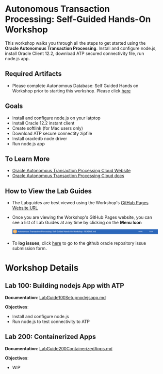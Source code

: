 # Autonomous Transaction Processing: Self-Guided Hands-On Workshop
This workshop walks you through all the steps to get started using the **Oracle Autonomous Transaction Processing**. Install and configure node.js, install Oracle Client 12.2, download ATP secured connectivity file, run node.js app. 

## Required Artifacts

- Please complete Autonomous Database: Self Guided Hands on Workshop prior to starting this workshop. Please click [here](https://cloudsolutionhubs.github.io/autonomous-database/workshops/?page=README.md)

## Goals

 - Install and configure node.js on your latptop
 - Install Oracle 12.2 instant client
 - Create softlink (for Mac users only)
 - Download ATP secure connectity zipfile
 - Install oracledb node driver
 - Run node.js app



## To Learn More
 - [Oracle Autonomous Transaction Processing Cloud Website](https://www.oracle.com/database/autonomous-transaction-processing.html)
 - [Oracle Autonomous Transaction Processing Cloud docs](https://docs.oracle.com/en/cloud/paas/atp-cloud/index.html)
 
      
## How to View the Lab Guides

- The Labguides are best viewed using the Workshop's [GitHub Pages Website URL](https://cloudsolutionhubs.github.io/autonomous-transaction-processing/workshops) 


- Once you are viewing the Workshop's GitHub Pages website, you can see a list of Lab Guides at any time by clicking on the **Menu Icon**

    ![](images/WorkshopMenu.png)  

- To **log issues**, click [here](https://github.com/oracle/learning-library/issues/new) to go to the github oracle repository issue submission form.



# Workshop Details


## Lab 100: Building nodejs App with ATP

**Documentation**: [LabGuide100Setupnodejsapp.md](LabGuide100Setupnodejsapp.md)

**Objectives**:

- Install and configure node.js 
- Run node.js to test connectivity to ATP

## Lab 200: Containerized Apps 

**Documentation**: [LabGuide200ContainerizedApps.md](LabGuide200ContainerizedApps.md)

**Objectives**:

- WIP



